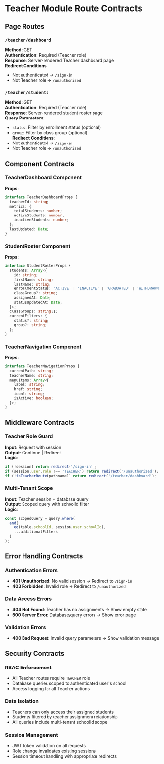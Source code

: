 # Teacher Module Route Contracts

## Page Routes

### `/teacher/dashboard`
**Method**: GET  
**Authentication**: Required (Teacher role)  
**Response**: Server-rendered Teacher dashboard page  
**Redirect Conditions**:
- Not authenticated → `/sign-in`
- Not Teacher role → `/unauthorized`

### `/teacher/students`
**Method**: GET  
**Authentication**: Required (Teacher role)  
**Response**: Server-rendered student roster page  
**Query Parameters**:
- `status`: Filter by enrollment status (optional)
- `group`: Filter by class group (optional)  
**Redirect Conditions**:
- Not authenticated → `/sign-in`
- Not Teacher role → `/unauthorized`

## Component Contracts

### TeacherDashboard Component
**Props**:
```typescript
interface TeacherDashboardProps {
  teacherId: string;
  metrics: {
    totalStudents: number;
    activeStudents: number;
    inactiveStudents: number;
  };
  lastUpdated: Date;
}
```

### StudentRoster Component
**Props**:
```typescript
interface StudentRosterProps {
  students: Array<{
    id: string;
    firstName: string;
    lastName: string;
    enrollmentStatus: 'ACTIVE' | 'INACTIVE' | 'GRADUATED' | 'WITHDRAWN';
    classGroup?: string;
    assignedAt: Date;
    statusUpdatedAt: Date;
  }>;
  classGroups: string[];
  currentFilters: {
    status?: string;
    group?: string;
  };
}
```

### TeacherNavigation Component
**Props**:
```typescript
interface TeacherNavigationProps {
  currentPath: string;
  teacherName: string;
  menuItems: Array<{
    label: string;
    href: string;
    icon?: string;
    isActive: boolean;
  }>;
}
```

## Middleware Contracts

### Teacher Role Guard
**Input**: Request with session  
**Output**: Continue | Redirect  
**Logic**:
```typescript
if (!session) return redirect('/sign-in');
if (session.user.role !== 'TEACHER') return redirect('/unauthorized');
if (!isTeacherRoute(pathname)) return redirect('/teacher/dashboard');
```

### Multi-Tenant Scope
**Input**: Teacher session + database query  
**Output**: Scoped query with schoolId filter  
**Logic**:
```typescript
const scopedQuery = query.where(
  and(
    eq(table.schoolId, session.user.schoolId),
    ...additionalFilters
  )
);
```

## Error Handling Contracts

### Authentication Errors
- **401 Unauthorized**: No valid session → Redirect to `/sign-in`
- **403 Forbidden**: Invalid role → Redirect to `/unauthorized`

### Data Access Errors
- **404 Not Found**: Teacher has no assignments → Show empty state
- **500 Server Error**: Database/query errors → Show error page

### Validation Errors
- **400 Bad Request**: Invalid query parameters → Show validation message

## Security Contracts

### RBAC Enforcement
- All Teacher routes require `TEACHER` role
- Database queries scoped to authenticated user's school
- Access logging for all Teacher actions

### Data Isolation
- Teachers can only access their assigned students
- Students filtered by teacher assignment relationship
- All queries include multi-tenant schoolId scope

### Session Management
- JWT token validation on all requests
- Role change invalidates existing sessions
- Session timeout handling with appropriate redirects
